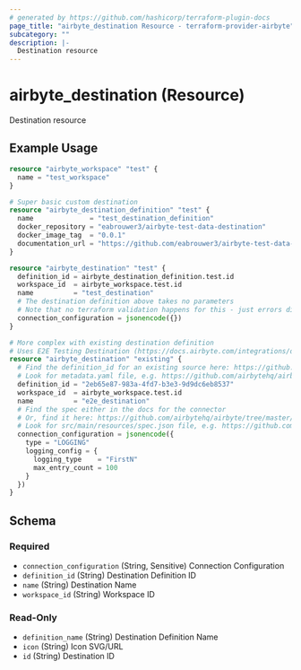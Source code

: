 ```yaml
---
# generated by https://github.com/hashicorp/terraform-plugin-docs
page_title: "airbyte_destination Resource - terraform-provider-airbyte"
subcategory: ""
description: |-
  Destination resource
---
```


# airbyte_destination (Resource)

Destination resource

## Example Usage

```terraform
resource "airbyte_workspace" "test" {
  name = "test_workspace"
}

# Super basic custom destination
resource "airbyte_destination_definition" "test" {
  name              = "test_destination_definition"
  docker_repository = "eabrouwer3/airbyte-test-data-destination"
  docker_image_tag  = "0.0.1"
  documentation_url = "https://github.com/eabrouwer3/airbyte-test-data-destination"
}

resource "airbyte_destination" "test" {
  definition_id = airbyte_destination_definition.test.id
  workspace_id  = airbyte_workspace.test.id
  name          = "test_destination"
  # The destination definition above takes no parameters
  # Note that no terraform validation happens for this - just errors directly from the API
  connection_configuration = jsonencode({})
}

# More complex with existing destination definition
# Uses E2E Testing Destination (https://docs.airbyte.com/integrations/destinations/e2e-test/)
resource "airbyte_destination" "existing" {
  # Find the definition_id for an existing source here: https://github.com/airbytehq/airbyte/tree/master/airbyte-integrations/connectors
  # Look for metadata.yaml file, e.g. https://github.com/airbytehq/airbyte/blob/master/airbyte-integrations/connectors/destination-e2e-test/metadata.yaml
  definition_id = "2eb65e87-983a-4fd7-b3e3-9d9dc6eb8537"
  workspace_id  = airbyte_workspace.test.id
  name          = "e2e_destination"
  # Find the spec either in the docs for the connector
  # Or, find it here: https://github.com/airbytehq/airbyte/tree/master/airbyte-integrations/connectors
  # Look for src/main/resources/spec.json file, e.g. https://github.com/airbytehq/airbyte/blob/master/airbyte-integrations/connectors/destination-e2e-test/src/main/resources/spec.json
  connection_configuration = jsonencode({
    type = "LOGGING"
    logging_config = {
      logging_type    = "FirstN"
      max_entry_count = 100
    }
  })
}
```

<!-- schema generated by tfplugindocs -->
## Schema

### Required

- `connection_configuration` (String, Sensitive) Connection Configuration
- `definition_id` (String) Destination Definition ID
- `name` (String) Destination Name
- `workspace_id` (String) Workspace ID

### Read-Only

- `definition_name` (String) Destination Definition Name
- `icon` (String) Icon SVG/URL
- `id` (String) Destination ID


